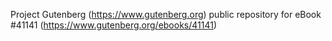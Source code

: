 Project Gutenberg (https://www.gutenberg.org) public repository for eBook #41141 (https://www.gutenberg.org/ebooks/41141)
